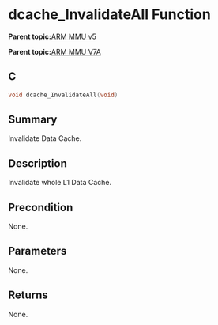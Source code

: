 # dcache\_InvalidateAll Function

**Parent topic:**[ARM MMU v5](GUID-4F536925-04CE-4C63-B37F-8ADA32F53B56.md)

**Parent topic:**[ARM MMU V7A](GUID-E157A389-103B-46EE-94E3-AC91A40FEAE6.md)

## C

```c
void dcache_InvalidateAll(void)
```

## Summary

Invalidate Data Cache.

## Description

Invalidate whole L1 Data Cache.

## Precondition

None.

## Parameters

None.

## Returns

None.

